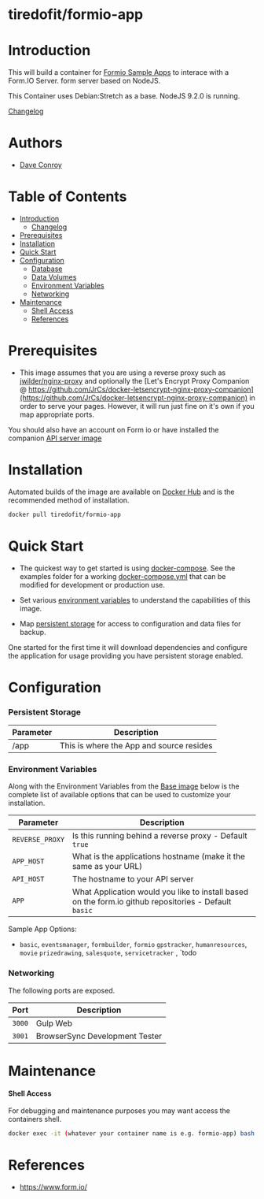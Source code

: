 # tiredofit/formio-app

# Introduction

This will build a container for [Formio Sample Apps](https://www.form.io/) to interace with a Form.IO Server. form server based on NodeJS.

This Container uses Debian:Stretch as a base. NodeJS 9.2.0 is running.


[Changelog](CHANGELOG.md)

# Authors

- [Dave Conroy](https://github.com/tiredofit)

# Table of Contents

- [Introduction](#introduction)
    - [Changelog](CHANGELOG.md)
- [Prerequisites](#prerequisites)
- [Installation](#installation)
- [Quick Start](#quick-start)
- [Configuration](#configuration)
    - [Database](#database)
    - [Data Volumes](#data-volumes)
    - [Environment Variables](#environmentvariables)   
    - [Networking](#networking)
- [Maintenance](#maintenance)
    - [Shell Access](#shell-access)
   - [References](#references)

# Prerequisites
 
 - This image assumes that you are using a reverse proxy such as [jwilder/nginx-proxy](https://github.com/jwilder/nginx-proxy) and 
optionally the [Let's Encrypt Proxy Companion @ 
https://github.com/JrCs/docker-letsencrypt-nginx-proxy-companion](https://github.com/JrCs/docker-letsencrypt-nginx-proxy-companion) in 
order to serve your pages. However, it will run just fine on it's own if you map appropriate ports.

You should also have an account on Form io or have installed the companion [API server image](https://hub.docker.com/r/tiredofit/formio-api)

# Installation

Automated builds of the image are available on [Docker Hub](https://hub.docker.com/tiredofit/formio-app) and is the 
recommended method of installation.


```bash
docker pull tiredofit/formio-app
```

# Quick Start

* The quickest way to get started is using [docker-compose](https://docs.docker.com/compose/). See the examples folder for a working 
[docker-compose.yml](examples/docker-compose.yml) that can be modified for development or production use.

* Set various [environment variables](#environment-variables) to understand the capabilities of this image.
* Map [persistent storage](#data-volumes) for access to configuration and data files for backup.

One started for the first time it will download dependencies and configure the application for usage providing you have persistent storage enabled.

# Configuration

### Persistent Storage

| Parameter | Description |
|-----------|-------------|
| /app      | This is where the App and source resides |

### Environment Variables

Along with the Environment Variables from the [Base image](https://hub.docker.com/r/tiredofit/debian) below is the complete list of 
available options that can be used to customize your installation.

| Parameter | Description |
|-----------|-------------|
| `REVERSE_PROXY` | Is this running behind a reverse proxy - Default `true` |
| `APP_HOST` | What is the applications hostname (make it the same as your URL)
| `API_HOST` | The hostname to your API server
| `APP`      | What Application would you like to install based on the form.io github repositories - Default `basic`

Sample App Options:

* `basic`, `eventsmanager`, `formbuilder`, `formio` `gpstracker`, `humanresources`, `movie` `prizedrawing`, `salesquote`, `servicetracker` , `todo

### Networking

The following ports are exposed.

| Port      | Description |
|-----------|-------------|
| `3000`    | Gulp Web  |
| `3001`    | BrowserSync Development Tester |




# Maintenance
#### Shell Access

For debugging and maintenance purposes you may want access the containers shell. 

```bash
docker exec -it (whatever your container name is e.g. formio-app) bash
```

# References

* https://www.form.io/


